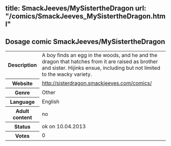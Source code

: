 title: SmackJeeves/MySistertheDragon
url: "/comics/SmackJeeves_MySistertheDragon.html"
---
Dosage comic SmackJeeves/MySistertheDragon
-----------------------------------------

<table class="comicinfo">
<tr>
<th>Description</th><td>A boy finds an egg in the woods, and he and the dragon that hatches from it are raised as brother and sister. Hijinks ensue, including but not limited to the wacky variety.</td>
</tr>
<tr>
<th>Website</th><td><a href="http://sisterdragon.smackjeeves.com/comics/">http://sisterdragon.smackjeeves.com/comics/</a></td>
</tr>
<tr>
<th>Genre</th><td>Other</td>
</tr>
<tr>
<th>Language</th><td>English</td>
</tr>
<tr>
<th>Adult content</th><td>no</td>
</tr>
<tr>
<th>Status</th><td>ok on 10.04.2013</td>
</tr>
<tr>
<th>Votes</th><td>0</div></td>
</tr>
</table>
